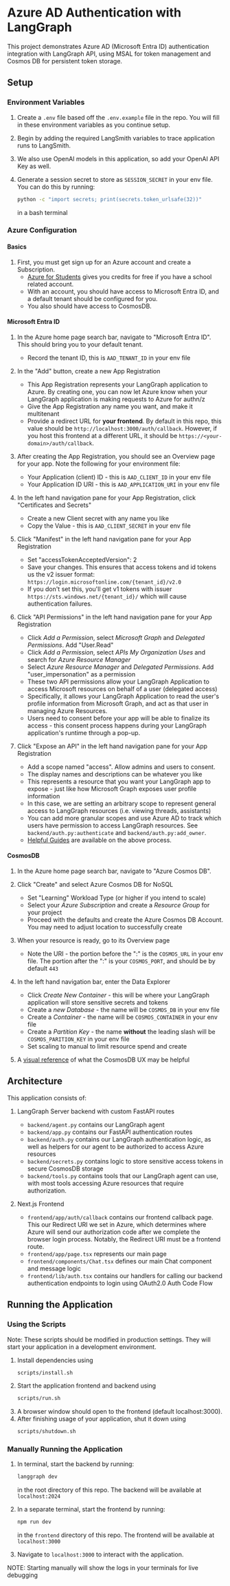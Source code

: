 # Azure AD Authentication with LangGraph

This project demonstrates Azure AD (Microsoft Entra ID) authentication integration with LangGraph API, using MSAL for token management and Cosmos DB for persistent token storage.

## Setup

### Environment Variables

1. Create a `.env` file based off the `.env.example` file in the repo. You will fill in these environment variables as you continue setup.

2. Begin by adding the required LangSmith variables to trace application runs to LangSmith.

3. We also use OpenAI models in this application, so add your OpenAI API Key as well.

4. Generate a session secret to store as `SESSION_SECRET` in your env file. You can do this by running:

    ```bash
    python -c "import secrets; print(secrets.token_urlsafe(32))"
    ```
    in a bash terminal

### Azure Configuration

#### Basics

1. First, you must get sign up for an Azure account and create a Subscription.
    - [Azure for Students](https://azure.microsoft.com/en-us/free/students) gives you credits for free if you have a school related account.
    - With an account, you should have access to Microsoft Entra ID, and a default tenant should be configured for you.
    - You also should have access to CosmosDB.

#### Microsoft Entra ID

1. In the Azure home page search bar, navigate to "Microsoft Entra ID". This should bring you to your default tenant.
    - Record the tenant ID, this is `AAD_TENANT_ID` in your env file

2. In the "Add" button, create a new App Registration
    - This App Registration represents your LangGraph application to Azure. By creating one, you can now let Azure know when your LangGraph application is making requests to Azure for authn/z
    - Give the App Registration any name you want, and make it multitenant
    - Provide a redirect URL for **your frontend**. By default in this repo, this value should be `http://localhost:3000/auth/callback`. However, if you host this frontend at a different URL, it should be `https://<your-domain>/auth/callback`.

3. After creating the App Registration, you should see an Overview page for your app. Note the following for your environment file:
    - Your Application (client) ID - this is `AAD_CLIENT_ID` in your env file
    - Your Application ID URI - this is `AAD_APPLICATION_URI` in your env file

4. In the left hand navigation pane for your App Registration, click "Certificates and Secrets"
    - Create a new Client secret with any name you like
    - Copy the Value - this is `AAD_CLIENT_SECRET` in your env file

5. Click "Manifest" in the left hand navigation pane for your App Registration
    - Set "accessTokenAcceptedVersion": 2
    - Save your changes. This ensures that access tokens and id tokens us the v2 issuer format: `https://login.microsoftonline.com/{tenant_id}/v2.0`
    - If you don't set this, you'll get v1 tokens with issuer `https://sts.windows.net/{tenant_id}/` which will cause authentication failures.

6. Click "API Permissions" in the left hand navigation pane for your App Registration
    - Click *Add a Permission*, select *Microsoft Graph* and *Delegated Permissions*. Add "User.Read"
    - Click *Add a Permission*, select *APIs My Organization Uses* and search for *Azure Resource Manager*
    - Select *Azure Resource Manager* and *Delegated Permissions*. Add "user_impersonation" as a permission
    - These two API permissions allow your LangGraph Application to access Microsoft resources on behalf of a user (delegated access)
    - Specifically, it allows your LangGraph Application to read the user's profile information from Microsoft Graph, and act as that user in managing Azure Resources.
    - Users need to consent before your app will be able to finalize its access - this consent process happens during your LangGraph application's runtime through a pop-up.

8. Click "Expose an API" in the left hand navigation pane for your App Registration
    - Add a scope named "access". Allow admins and users to consent.
    - The display names and descriptions can be whatever you like
    - This represents a resource that you want your LangGraph app to expose - just like how Microsoft Graph exposes user profile information
    - In this case, we are setting an arbitrary scope to represent general access to LangGraph resources (i.e. viewing threads, assistants)
    - You can add more granular scopes and use Azure AD to track which users have permission to access LangGraph resources. See `backend/auth.py:authenticate` and `backend/auth.py:add_owner`.
    - [Helpful Guides](https://langchain-ai.github.io/langgraph/tutorials/auth/resource_auth/) are available on the above process.

#### CosmosDB

1. In the Azure home page search bar, navigate to "Azure Cosmos DB".

2. Click "Create" and select Azure Cosmos DB for NoSQL
    - Set "Learning" Workload Type (or higher if you intend to scale)
    - Select your *Azure Subscription* and create a *Resource Group* for your project
    - Proceed with the defaults and create the Azure Cosmos DB Account. You may need to adjust location to successfully create

3. When your resource is ready, go to its Overview page
    - Note the URI - the portion before the ":" is the `COSMOS_URL` in your env file. The portion after the ":" is your `COSMOS_PORT`, and should be by default `443`

4. In the left hand navigation bar, enter the Data Explorer
    - Click *Create New Container* - this will be where your LangGraph application will store sensitive secrets and tokens
    - Create a *new Database* - the name will be `COSMOS_DB` in your env file
    - Create a *Container* - the name will be `COSMOS_CONTAINER` in your env file
    - Create a *Partition Key* - the name **without** the leading slash will be `COSMOS_PARITION_KEY` in your env file
    - Set scaling to manual to limit resource spend and create

5. A [visual reference](https://learn.microsoft.com/en-us/azure/cosmos-db/nosql/quickstart-portal) of what the CosmosDB UX may be helpful

## Architecture

This application consists of:

1. LangGraph Server backend with custom FastAPI routes
    - `backend/agent.py` contains our LangGraph agent
    - `backend/app.py` contains our FastAPI authentication routes
    - `backend/auth.py` contains our LangGraph authentication logic, as well as helpers for our agent to be authorized to access Azure resources
    - `backend/secrets.py` contains logic to store sensitive access tokens in secure CosmosDB storage
    - `backend/tools.py` contains tools that our LangGraph agent can use, with most tools accessing Azure resources that require authorization.

2. Next.js Frontend
    - `frontend/app/auth/callback` contains our frontend callback page. This our Redirect URI we set in Azure, which determines where Azure will send our authorization code after we complete the browser login process. Notably, the Redirect URI must be a frontend route.
    - `frontend/app/page.tsx` represents our main page
    - `frontend/components/Chat.tsx` defines our main Chat component and message logic
    - `frontend/lib/auth.tsx` contains our handlers for calling our backend authentication endpoints to login using OAuth2.0 Auth Code Flow

## Running the Application

### Using the Scripts 

Note: These scripts should be modified in production settings. They will start your application in a development environment.

1. Install dependencies using 
    ```bash
    scripts/install.sh
    ```
2. Start the application frontend and backend using
    ```bash
    scripts/run.sh
    ```
3. A browser window should open to the frontend (default localhost:3000).
4. After finishing usage of your application, shut it down using
    ```bash
    scripts/shutdown.sh
    ``` 

### Manually Running the Application

1. In terminal, start the backend by running:

    ```bash
    langgraph dev
    ```
    in the root directory of this repo. The backend will be available at `localhost:2024`

2. In a separate terminal, start the frontend by running:

    ```bash
    npm run dev
    ```
    in the `frontend` directory of this repo. The frontend will be available at `localhost:3000`

3. Navigate to `localhost:3000` to interact with the application.

NOTE: Starting manually will show the logs in your terminals for live debugging